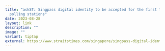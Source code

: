 ```yaml
---
title: "askST: Singpass digital identity to be accepted for the first time at
  polling stations"
date: 2023-08-28
layout: link
description: ""
image: ""
variant: tiptap
external: https://www.straitstimes.com/singapore/singpass-digital-identity-to-be-accepted-for-the-first-time-at-polling-stations
---
```

